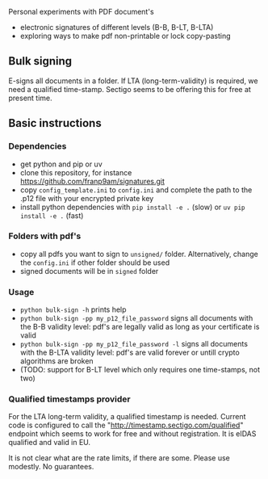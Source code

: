 Personal experiments with PDF document's
* electronic signatures of different levels (B-B, B-LT, B-LTA)
* exploring ways to make pdf non-printable or lock copy-pasting


## Bulk signing

E-signs all documents in a folder.
If LTA (long-term-validity) is required, we need a qualified time-stamp.
Sectigo seems to be offering this for free at present time.


## Basic instructions


### Dependencies
* get python and pip or uv
* clone this repository, for instance https://github.com/franp9am/signatures.git
* copy `config_template.ini` to `config.ini` and complete the path to the .p12 file with your encrypted private key
* install python dependencies with `pip install -e .` (slow) or `uv pip install -e .` (fast)
  
### Folders with pdf's

* copy all pdfs you want to sign to `unsigned/` folder. Alternatively, change the `config.ini` if other folder should be used
* signed documents will be in `signed` folder


### Usage

* `python bulk-sign -h` prints help
* `python bulk-sign -pp my_p12_file_password` signs all documents with the B-B validity level: pdf's are legally valid as long as your certificate is valid
* `python bulk-sign -pp my_p12_file_password -l` signs all documents with the B-LTA validity level: pdf's are valid forever or untill crypto algorithms are broken
* (TODO: support for B-LT level which only requires one time-stamps, not two)

### Qualified timestamps provider

For the LTA long-term validity, a qualified timestamp is needed. Current code is configured to call the "http://timestamp.sectigo.com/qualified" endpoint which seems to work for free and without registration.
It is eIDAS qualified and valid in EU.

It is not clear what are the rate limits, if there are some. Please use modestly. No guarantees.
